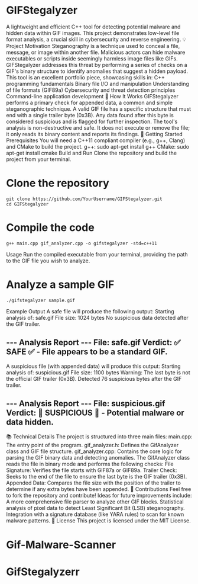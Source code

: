 # GIFStegalyzer
A lightweight and efficient C++ tool for detecting potential malware and hidden data within GIF images. This project demonstrates low-level file format analysis, a crucial skill in cybersecurity and reverse engineering.
💡 Project Motivation
Steganography is a technique used to conceal a file, message, or image within another file. Malicious actors can hide malware executables or scripts inside seemingly harmless image files like GIFs. GIFStegalyzer addresses this threat by performing a series of checks on a GIF's binary structure to identify anomalies that suggest a hidden payload.
This tool is an excellent portfolio piece, showcasing skills in:
C++ programming fundamentals
Binary file I/O and manipulation
Understanding of file formats (GIF89a)
Cybersecurity and threat detection principles
Command-line application development
🔬 How It Works
GIFStegalyzer performs a primary check for appended data, a common and simple steganographic technique. A valid GIF file has a specific structure that must end with a single trailer byte (0x3B). Any data found after this byte is considered suspicious and is flagged for further inspection.
The tool's analysis is non-destructive and safe. It does not execute or remove the file; it only reads its binary content and reports its findings.
🚀 Getting Started
Prerequisites
You will need a C++11 compliant compiler (e.g., g++, Clang) and CMake to build the project.
           g++: sudo apt-get install g++
CMake: sudo apt-get install cmake
Build and Run
Clone the repository and build the project from your terminal.
# Clone the repository
    git clone https://github.com/YourUsername/GIFStegalyzer.git
    cd GIFStegalyzer

# Compile the code
    g++ main.cpp gif_analyzer.cpp -o gifstegalyzer -std=c++11


Usage
Run the compiled executable from your terminal, providing the path to the GIF file you wish to analyze.
# Analyze a sample GIF
    ./gifstegalyzer sample.gif


Example Output
A safe file will produce the following output:
Starting analysis of: safe.gif
File size: 1024 bytes
No suspicious data detected after the GIF trailer.

--- Analysis Report ---
File: safe.gif
Verdict: ✅ **SAFE** ✅ - File appears to be a standard GIF.
-----------------------


A suspicious file (with appended data) will produce this output:
Starting analysis of: suspicious.gif
File size: 1100 bytes
Warning: The last byte is not the official GIF trailer (0x3B).
Detected 76 suspicious bytes after the GIF trailer.

--- Analysis Report ---
File: suspicious.gif
Verdict: 🚨 **SUSPICIOUS** 🚨 - Potential malware or data hidden.
-----------------------


📚 Technical Details
The project is structured into three main files:
main.cpp: The entry point of the program.
gif_analyzer.h: Defines the GifAnalyzer class and GIF file structure.
gif_analyzer.cpp: Contains the core logic for parsing the GIF binary data and detecting anomalies.
The GifAnalyzer class reads the file in binary mode and performs the following checks:
File Signature: Verifies the file starts with GIF87a or GIF89a.
Trailer Check: Seeks to the end of the file to ensure the last byte is the GIF trailer (0x3B).
Appended Data: Compares the file size with the position of the trailer to determine if any extra bytes have been appended.
🤝 Contributions
Feel free to fork the repository and contribute! Ideas for future improvements include:
A more comprehensive file parser to analyze other GIF blocks.
Statistical analysis of pixel data to detect Least Significant Bit (LSB) steganography.
Integration with a signature database (like YARA rules) to scan for known malware patterns.
📄 License
This project is licensed under the MIT License.
# Gif-Malware-Scanner
# GifStegalyzerr
